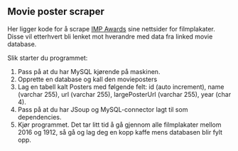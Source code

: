 ## Movie poster scraper
Her ligger kode for å scrape [IMP Awards](http://www.impawards.com/) sine nettsider for filmplakater. Disse vil etterhvert bli lenket mot hverandre med data fra linked movie database.

Slik starter du programmet:

1. Pass på at du har MySQL kjørende på maskinen.
2. Opprette en database og kall den movieposters
3. Lag en tabell kalt Posters med følgende felt: id (auto increment), name (varchar 255), url (varchar 255), largePosterUrl (varchar 255), year (char 4).
4. Pass på at du har JSoup og MySQL-connector lagt til som dependencies.
5. Kjør programmet. Det tar litt tid å gå gjennom alle filmplakater mellom 2016 og 1912, så gå og lag deg en kopp kaffe mens databasen blir fylt opp.
